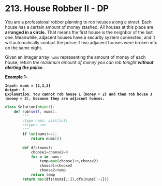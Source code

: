 # 213. House Robber II - DP

You are a professional robber planning to rob houses along a street. Each house has a certain amount of money stashed. All houses at this place are **arranged in a circle.** That means the first house is the neighbor of the last one. Meanwhile, adjacent houses have a security system connected, and it will automatically contact the police if two adjacent houses were broken into on the same night.

Given an integer array `nums` representing the amount of money of each house, return _the maximum amount of money you can rob tonight **without alerting the police**_.

&#x20;

**Example 1:**

<pre><code><strong>Input: nums = [2,3,2]
</strong><strong>Output: 3
</strong><strong>Explanation: You cannot rob house 1 (money = 2) and then rob house 3 (money = 2), because they are adjacent houses.
</strong></code></pre>

```python
class Solution(object):
    def rob(self, nums):
        """
        :type nums: List[int]
        :rtype: int
        """
        if len(nums)==1:
            return nums[0]
        
        def dfs(nums):
            choose1=choose2=0
            for n in nums:
                temp=max(choose1+n,choose2)
                choose1=choose2
                choose2=temp
            return temp
        return max(dfs(nums[1:]),dfs(nums[:-1]))
```
